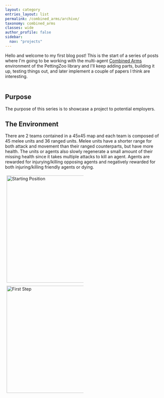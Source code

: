 ```yaml
---
layout: category
entries_layout: list
permalink: /combined_arms/archive/
taxonomy: combined_arms
classes: wide
author_profile: false
sidebar:
  nav: "projects"
---
```


<style>
.center {
  display: block;
  margin-left: auto;
  margin-right: auto;
  width: 50%;
} 
 
.column {
  float: left;
  width: 50%;
  padding: 5px;
}

.row::after {
  content: "";
  clear: both;
  display: table;
}
</style>

Hello and welcome to my first blog post! This is the start of a series of posts where I'm going to be working with the multi-agent [Combined Arms](https://www.pettingzoo.ml/magent/combined_arms) environment of the PettingZoo library and I'll keep adding parts, building it up, testing things out, and later implement a couple of papers I think are interesting.
<br /><br />

## Purpose
The purpose of this series is to showcase a project to potential employers.

## The Environment
There are 2 teams contained in a 45x45 map and each team is composed of 45 melee units and 36 ranged units. Melee units have a shorter range for both attack and movement than their ranged counterparts, but have more health. The units or agents also slowly regenerate a small amount of their missing health since it takes multiple attacks to kill an agent. Agents are rewarded for injurying/killing opposing agents and negatively rewarded for both injuring/killing friendly agents or dying.

<div class="row">
  <div class="column">
    <img src="https://filipinogambino.github.io/ngorichs/assets/images/combined_arms_v6_opening.png" alt="Starting Position" height=350>
  </div>
  <div class="column">
    <img src="https://filipinogambino.github.io/ngorichs/assets/images/combined_arms_v6_one_step.png" alt="First Step" height=350>
  </div>
</div>
